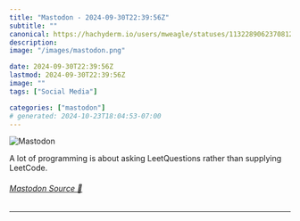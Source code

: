 ```yaml
---
title: "Mastodon - 2024-09-30T22:39:56Z"
subtitle: ""
canonical: https://hachyderm.io/users/mweagle/statuses/113228906237081207
description:
image: "/images/mastodon.png"

date: 2024-09-30T22:39:56Z
lastmod: 2024-09-30T22:39:56Z
image: ""
tags: ["Social Media"]

categories: ["mastodon"]
# generated: 2024-10-23T18:04:53-07:00
---
```

![Mastodon](/images/mastodon.png)

<p>A lot of programming is about asking LeetQuestions rather than supplying LeetCode.</p>


###### [Mastodon Source 🐘](https://hachyderm.io/@mweagle/113228906237081207)

___
